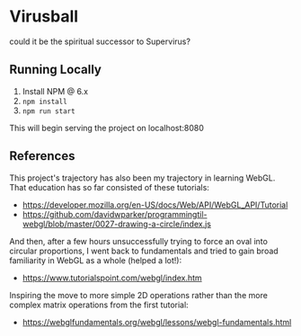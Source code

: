 # Virusball
could it be the spiritual successor to Supervirus? 

## Running Locally
1. Install NPM @ 6.x
2. `npm install`
3. `npm run start`

This will begin serving the project on localhost:8080

## References
This project's trajectory has also been my trajectory in learning WebGL.
That education has so far consisted of these tutorials:

* https://developer.mozilla.org/en-US/docs/Web/API/WebGL_API/Tutorial
* https://github.com/davidwparker/programmingtil-webgl/blob/master/0027-drawing-a-circle/index.js

And then, after a few hours unsuccessfully trying to force an oval into circular proportions, I went back to fundamentals and tried to gain broad familiarity in WebGL as a whole (helped a lot!):

* https://www.tutorialspoint.com/webgl/index.htm

Inspiring the move to more simple 2D operations rather than the more complex matrix operations from the first tutorial:

* https://webglfundamentals.org/webgl/lessons/webgl-fundamentals.html
